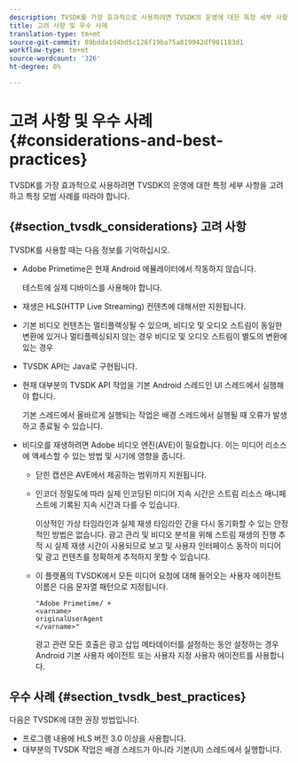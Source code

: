 ```yaml
---
description: TVSDK를 가장 효과적으로 사용하려면 TVSDK의 운영에 대한 특정 세부 사항을 고려하고 특정 모범 사례를 따라야 합니다.
title: 고려 사항 및 우수 사례
translation-type: tm+mt
source-git-commit: 89bdda1d4bd5c126f19ba75a819942df901183d1
workflow-type: tm+mt
source-wordcount: '326'
ht-degree: 0%

---
```



# 고려 사항 및 우수 사례{#considerations-and-best-practices}

TVSDK를 가장 효과적으로 사용하려면 TVSDK의 운영에 대한 특정 세부 사항을 고려하고 특정 모범 사례를 따라야 합니다.

## {#section_tvsdk_considerations} 고려 사항

TVSDK를 사용할 때는 다음 정보를 기억하십시오.

* Adobe Primetime은 현재 Android 에뮬레이터에서 작동하지 않습니다.

   테스트에 실제 디바이스를 사용해야 합니다.
* 재생은 HLS(HTTP Live Streaming) 컨텐츠에 대해서만 지원됩니다.
* 기본 비디오 컨텐츠는 멀티플렉싱될 수 있으며, 비디오 및 오디오 스트림이 동일한 변환에 있거나 멀티플렉싱되지 않는 경우 비디오 및 오디오 스트림이 별도의 변환에 있는 경우
* TVSDK API는 Java로 구현됩니다.
* 현재 대부분의 TVSDK API 작업을 기본 Android 스레드인 UI 스레드에서 실행해야 합니다.

   기본 스레드에서 올바르게 실행되는 작업은 배경 스레드에서 실행될 때 오류가 발생하고 종료될 수 있습니다.
* 비디오를 재생하려면 Adobe 비디오 엔진(AVE)이 필요합니다. 이는 미디어 리소스에 액세스할 수 있는 방법 및 시기에 영향을 줍니다.

   * 닫힌 캡션은 AVE에서 제공하는 범위까지 지원됩니다.
   * 인코더 정밀도에 따라 실제 인코딩된 미디어 지속 시간은 스트림 리소스 매니페스트에 기록된 지속 시간과 다를 수 있습니다.

      이상적인 가상 타임라인과 실제 재생 타임라인 간을 다시 동기화할 수 있는 안정적인 방법은 없습니다. 광고 관리 및 비디오 분석을 위해 스트림 재생의 진행 추적 시 실제 재생 시간이 사용되므로 보고 및 사용자 인터페이스 동작이 미디어 및 광고 컨텐츠를 정확하게 추적하지 못할 수 있습니다.
   * 이 플랫폼의 TVSDK에서 모든 미디어 요청에 대해 들어오는 사용자 에이전트 이름은 다음 문자열 패턴으로 지정됩니다.

      ```
      "Adobe Primetime/ + 
      <varname>
      originalUserAgent
      </varname>" 
      ```

      광고 관련 모든 호출은 광고 삽입 메타데이터를 설정하는 동안 설정하는 경우 Android 기본 사용자 에이전트 또는 사용자 지정 사용자 에이전트를 사용합니다.

## 우수 사례 {#section_tvsdk_best_practices}

다음은 TVSDK에 대한 권장 방법입니다.

* 프로그램 내용에 HLS 버전 3.0 이상을 사용합니다.
* 대부분의 TVSDK 작업은 배경 스레드가 아니라 기본(UI) 스레드에서 실행합니다.
